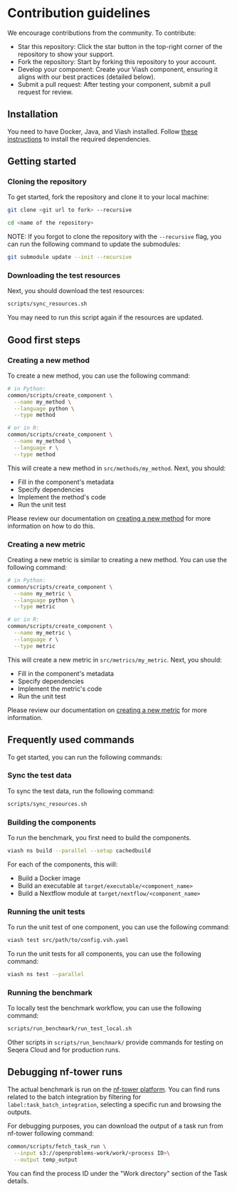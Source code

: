 # Contribution guidelines

We encourage contributions from the community. To contribute:

* Star this repository: Click the star button in the top-right corner of the repository to show your support.
* Fork the repository: Start by forking this repository to your account.
* Develop your component: Create your Viash component, ensuring it aligns with our best practices (detailed below).
* Submit a pull request: After testing your component, submit a pull request for review.

## Installation

You need to have Docker, Java, and Viash installed. Follow
[these instructions](https://openproblems.bio/documentation/fundamentals/requirements)
to install the required dependencies.

## Getting started

### Cloning the repository

To get started, fork the repository and clone it to your local machine:

```bash
git clone <git url to fork> --recursive

cd <name of the repository>
```

NOTE: If you forgot to clone the repository with the `--recursive` flag, you can run the following command to update the submodules:

```bash
git submodule update --init --recursive
```

### Downloading the test resources

Next, you should download the test resources:

```bash
scripts/sync_resources.sh
```

You may need to run this script again if the resources are updated.

## Good first steps

### Creating a new method

To create a new method, you can use the following command:

```bash
# in Python:
common/scripts/create_component \
  --name my_method \
  --language python \
  --type method

# or in R:
common/scripts/create_component \
  --name my_method \
  --language r \
  --type method
```

This will create a new method in `src/methods/my_method`. Next, you should:

* Fill in the component's metadata
* Specify dependencies
* Implement the method's code
* Run the unit test

Please review our documentation on [creating a new method](https://openproblems.bio/documentation/create_component/add_a_method) for more information on how to do this.


### Creating a new metric

Creating a new metric is similar to creating a new method. You can use the following command:

```bash
# in Python:
common/scripts/create_component \
  --name my_metric \
  --language python \
  --type metric

# or in R:
common/scripts/create_component \
  --name my_metric \
  --language r \
  --type metric
```

This will create a new metric in `src/metrics/my_metric`. Next, you should:

* Fill in the component's metadata
* Specify dependencies
* Implement the metric's code
* Run the unit test

Please review our documentation on [creating a new metric](https://openproblems.bio/documentation/create_component/add_a_metric) for more information.


## Frequently used commands

To get started, you can run the following commands:

### Sync the test data

To sync the test data, run the following command:

```bash
scripts/sync_resources.sh
```

### Building the components

To run the benchmark, you first need to build the components.

```bash
viash ns build --parallel --setup cachedbuild
```

For each of the components, this will:

* Build a Docker image
* Build an executable at `target/executable/<component_name>`
* Build a Nextflow module at `target/nextflow/<component_name>`

### Running the unit tests

To run the unit test of one component, you can use the following command:

```bash
viash test src/path/to/config.vsh.yaml
```

To run the unit tests for all components, you can use the following command:

```bash
viash ns test --parallel
```

### Running the benchmark

To locally test the benchmark workflow, you can use the following command:

```bash
scripts/run_benchmark/run_test_local.sh
```

Other scripts in `scripts/run_benchmark/` provide commands for testing on Seqera Cloud and for production runs. 

## Debugging nf-tower runs

The actual benchmark is run on the [nf-tower platform](https://cloud.seqera.io/orgs/openproblems-bio/workspaces/openproblems-bio/watch).
You can find runs related to the batch integration by filtering for `label:task_batch_integration`, selecting a specific run and browsing the outputs.

For debugging purposes, you can download the output of a task run from nf-tower following command:

```bash
common/scripts/fetch_task_run \
  --input s3://openproblems-work/work/<process ID>\
  --output temp_output
```

You can find the process ID under the "Work directory" section of the Task details.